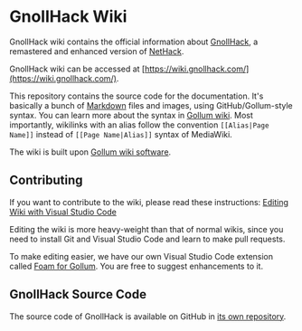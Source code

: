 # GnollHack Wiki

GnollHack wiki contains the official information about [GnollHack](https://gnollhack.com/), a remastered and enhanced version of [NetHack](https://nethack.org).

GnollHack wiki can be accessed at [https://wiki.gnollhack.com/](https://wiki.gnollhack.com/).

This repository contains the source code for the documentation. It's basically a bunch of [Markdown](https://www.markdownguide.org/) files and images, using GitHub/Gollum-style syntax. You can learn more about the syntax in [Gollum wiki](https://github.com/gollum/gollum/wiki). Most importantly, wikilinks with an alias follow the convention `[[Alias|Page Name]]` instead of `[[Page Name|Alias]]` syntax of MediaWiki.

The wiki is built upon [Gollum wiki software](https://github.com/gollum/gollum).

## Contributing

If you want to contribute to the wiki, please read these instructions: [Editing Wiki with Visual Studio Code](https://wiki.gnollhack.com/Editing%20Wiki%20with%20Visual%20Studio%20Code.md)

Editing the wiki is more heavy-weight than that of normal wikis, since you need to install Git and Visual Studio Code and learn to make pull requests.

To make editing easier, we have our own Visual Studio Code extension called [Foam for Gollum](https://marketplace.visualstudio.com/items?itemName=Hyvnmielenpelitry.foam-vscode-gollum). You are free to suggest enhancements to it.

## GnollHack Source Code

The source code of GnollHack is available on GitHub in [its own repository](https://github.com/hyvanmielenpelit/GnollHack).
